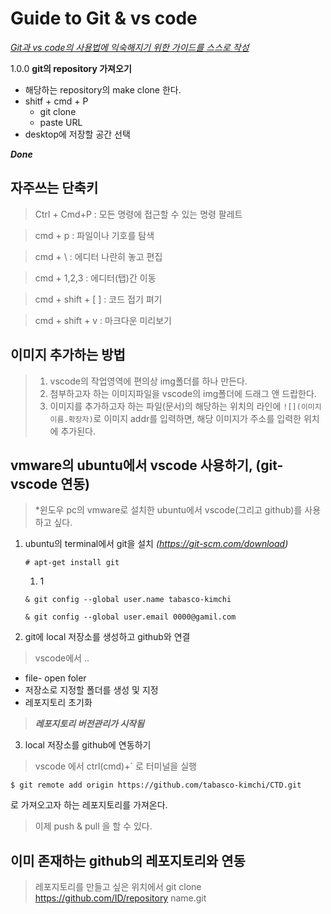 # Guide to Git & vs code

*<U>Git과 vs code의 사용법에 익숙해지기 위한 가이드를 스스로 작성</U>*


1.0.0 **git의 repository 가져오기**

- 해당하는 repository의 make clone 한다.
- shitf + cmd + P
  - git clone
  - paste URL
- desktop에 저장할 공간 선택

***Done***

## 자주쓰는 단축키
> Ctrl + Cmd+P : 모든 명령에 접근할 수 있는 명령 팔레트

> cmd + p : 파일이나 기호를 탐색

> cmd + \ : 에디터 나란히 놓고 편집

> cmd + 1,2,3 : 에디터(탭)간 이동

> cmd + shift + [ ] : 코드 접기 펴기

> cmd + shift + v : 마크다운 미리보기




## 이미지 추가하는 방법

> 1. vscode의 작업영역에 편의상 img폴더를 하나 만든다.
> 2. 첨부하고자 하는 이미지파일을 vscode의 img폴더에 드래그 앤 드랍한다.
> 3. 이미지를 추가하고자 하는 파일(문서)의 해당하는 위치의 라인에 ```![](이미지이름.확장자)```로 이미지 addr를 입력하면, 해당 이미지가 주소를 입력한 위치에 추가된다.



## vmware의 ubuntu에서 vscode 사용하기, (git-vscode 연동)

> *윈도우 pc의 vmware로 설치한 ubuntu에서 vscode(그리고 github)를 사용하고 싶다. 
1. ubuntu의 terminal에서 git을 설치
*(https://git-scm.com/download)*  

   ```# apt-get install git```

   1. 1 
   ```
   & git config --global user.name tabasco-kimchi
   
   & git config --global user.email 0000@gamil.com
   ```

2. git에 local 저장소를 생성하고 github와 연결

> vscode에서 ..
* file- open foler
* 저장소로 지정할 폴더를 생성 및 지정
* 레포지토리 초기화

> ***레포지토리 버전관리가 시작됨***

3. local 저장소를  github에 연동하기

> vscode 에서  ctrl(cmd)+` 로 터미널을 실행
```
$ git remote add origin https://github.com/tabasco-kimchi/CTD.git
```
로 가져오고자 하는 레포지토리를 가져온다.

> 이제 push & pull 을 할 수 있다.


## 이미 존재하는 github의 레포지토리와 연동

> 레포지토리를 만들고 싶은 위치에서 git clone https://github.com/ID/repository name.git

